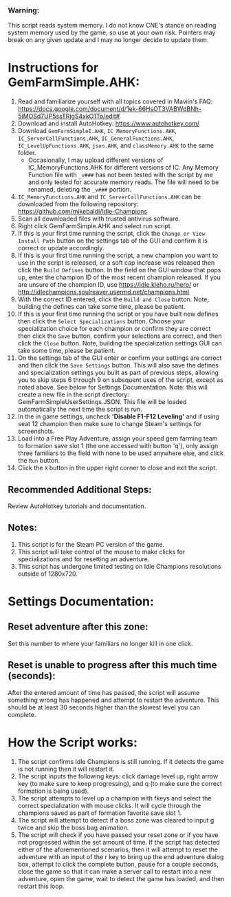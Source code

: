 ### Warning:
This script reads system memory. I do not know CNE's stance on reading system memory used by the game, so use at your own risk. Pointers may break on any given update and I may no longer decide to update them.

# Instructions for GemFarmSimple.AHK:
1. Read and familiarize yourself with all topics covered in Maviin's FAQ: https://docs.google.com/document/d/1ek-66HsOT3VABWdBNh-5iMOSd7UP5ssTRjgS4xkO1To/edit#
2. Download and install AutoHotkey: https://www.autohotkey.com/
3. Download `GemFarmSimpleI.AHK`, `IC_MemoryFunctions.AHK`, `IC_ServerCallFunctions.AHK`, `IC_GeneralFunctions.AHK`, `IC_LevelUpFunctions.AHK`, `json.AHK`, and `classMemory.AHK` to the same folder.
    * Occasionally, I may upload different versions of IC_MemoryFunctions.AHK for different versions of IC. Any Memory Function file with `_v###` has not been tested with the script by me and only tested for accurate memory reads. The file will need to be renamed, deleting the `_v###` portion.
4. `IC_MemoryFunctions.AHK` and `IC_ServerCallFunctions.AHK` can be downloaded from the following repository: https://github.com/mikebaldi/Idle-Champions
5. Scan all downloaded files with trusted antivirus software.
6. Right click GemFarmSimple.AHK and select run script.
7. If this is your first time running the script, click the `Change or View Install Path` button on the settings tab of the GUI and confirm it is correct or update accordingly.
8. If this is your first time running the script, a new champion you want to use in the script is released, or a soft cap increase was released then click the `Build Defines` button. In the field on the GUI window that pops up, enter the champion ID of the most recent champion released. If you are unsure of the champion ID, use https://idle.kleho.ru/hero/ or http://idlechampions.soulreaver.usermd.net/champions.html 
9. With the correct ID entered, click the `Build and Close` button. Note, building the defines can take some time, please be patient.
10. If this is your first time running the script or you have built new defines then click the `Select Specializations` button. Choose your specialization choice for each champion or confirm they are correct then click the `Save` button, confirm your selections are correct, and then click the `Close` button. Note, building the specialization settings GUI can take some time, please be patient.
11. On the settings tab of the GUI enter or confirm your settings are correct and then click the `Save Settings` button. This will also save the defines and specialization settings you built as part of previous steps, allowing you to skip steps 6 through 9 on subsquent uses of the script, except as noted above. See below for Settings Documentation. Note: this will create a new file in the script directory: GemFarmSimpleUserSettings.JSON. This file will be loaded automatically the next time the script is run.
12. In the in game settings, uncheck **'Disable F1-F12 Leveling'** and if using seat 12 champion then make sure to change Steam's settings for screenshots.
13. Load into a Free Play Adventure, assign your speed gem farming team to formation save slot 1 (the one accessed with button 'q'), only assign three familiars to the field with none to be used anywhere else, and click the `Run` button.
14. Click the `X` button in the upper right corner to close and exit the script.

## Recommended Additional Steps:
Review AutoHotkey tutorials and documentation.

## Notes:
1. This script is for the Steam PC version of the game.
2. This script will take control of the mouse to make clicks for specializations and for resetting an adventure.
3. This script has undergone limited testing on Idle Champions resolutions outside of 1280x720.

# Settings Documentation:

## Reset adventure after this zone:
Set this number to where your familiars no longer kill in one click.

## Reset is unable to progress after this much time (seconds):
After the entered amount of time has passed, the script will assume something wrong has happened and attempt to restart the adventure. This should be at least 30 seconds higher than the slowest level you can complete.

# How the Script works:
1. The script confirms Idle Champions is still running. If it detects the game is not running then it will restart it.
2. The script inputs the following keys: click damage level up, right arrow key (to make sure to keep progressing), and q (to make sure the correct formation is being used).
3. The script attempts to level up a champion with fkeys and select the correct specialization with mouse clicks. It will cycle through the champions saved as part of formation favorite save slot 1.
4. The script will attempt to detect if a boss zone was cleared to input g twice and skip the boss bag animation. 
5. The script will check if you have passed your reset zone or if you have not progressed within the set amount of time. If the script has detected either of the aforementioned scenarios, then it will attempt to reset the adventure with an input of the r key to bring up the end adventure dialog box, attempt to click the complete button, pause for a couple seconds, close the game so that it can make a server call to restart into a new adventure, open the game, wait to detect the game has loaded, and then restart this loop.

